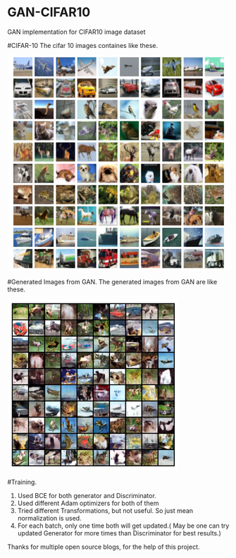 # GAN-CIFAR10
GAN implementation for CIFAR10 image dataset

#CIFAR-10
The cifar 10 images containes like these.

![Generated Image](cifar.png)


#Generated Images from GAN.
The generated images from GAN are like these.

![Generated Image](image.png)

#Training.
1) Used BCE for both generator and Discriminator.
2) Used different Adam optimizers for both of them
3) Tried different Transformations, but not useful. So just mean normalization is used.
4) For each batch, only one time both will get updated.( May be one can try updated Generator for more times than Discriminator for best results.)

Thanks for multiple open source blogs, for the help of this project.
